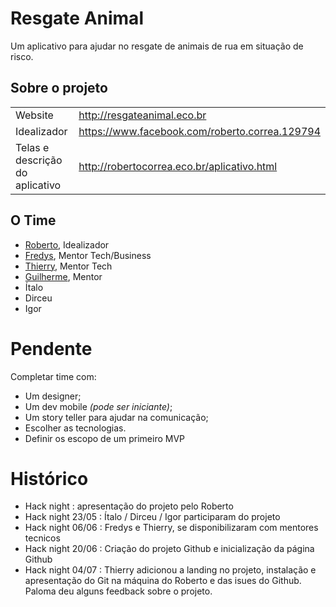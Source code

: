 # Resgate Animal
Um aplicativo para ajudar no resgate de animais de rua em situação de risco.


## Sobre o projeto

|||
|---------|-----------|
| Website | http://resgateanimal.eco.br |
| Idealizador | https://www.facebook.com/roberto.correa.129794 |
|Telas e descrição do aplicativo| http://robertocorrea.eco.br/aplicativo.html |


## O Time
- [Roberto](https://www.facebook.com/roberto.correa.129794), Idealizador
- [Fredys](https://github.com/FredySchaible), Mentor Tech/Business 
- [Thierry](https://github.com/thithi32), Mentor Tech
- [Guilherme](https://github.com/biketrooper), Mentor
- Ítalo 
- Dirceu
- Igor


# Pendente
Completar time com:
- Um designer;
- Um dev mobile _(pode ser iniciante)_;
- Um story teller para ajudar na comunicação;
- Escolher as tecnologias.
- Definir os escopo de um primeiro MVP


# Histórico

- Hack night : apresentação do projeto pelo Roberto
- Hack night 23/05 : Ítalo / Dirceu / Igor participaram do projeto
- Hack night 06/06 : Fredys e Thierry, se disponibilizaram com mentores tecnicos
- Hack night 20/06 : Criação do projeto Github e inicialização da página Github
- Hack night 04/07 : Thierry adicionou a landing no projeto, instalação e apresentação do Git na máquina do Roberto e das isues do Github. Paloma deu alguns feedback sobre o projeto.
